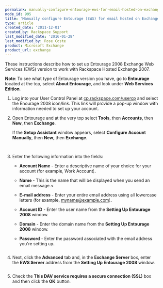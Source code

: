 ```yaml
---
permalink: manually-configure-entourage-ews-for-email-hosted-on-exchange-2007/
node_id: 995
title: 'Manually configure Entourage (EWS) for email hosted on Exchange 2007'
type: article
created_date: '2011-12-01'
created_by: Rackspace Support
last_modified_date: '2016-01-28'
last_modified_by: Rose Coste
product: Microsoft Exchange
product_url: exchange
---
```


These instructions describe how to set up Entourage 2008
Exchange Web Services (EWS) version to work with Rackspace Hosted Exchange 2007.

**Note**: To see what type
of Entourage version you have, go to **Entourage** located at the top, select
**About Entourage**, and look under **Web Services
Edition**.


1. Log into your
   User Control Panel
   at [cp.rackspace.com/usercp](http://cp.rackspace.com/usercp)
   and select the Enourage 2008 icon/link. This link will provide a pop-up
   window with information needed to set up
   your account.

2. Open Entourage and at the very top
   select **Tools**, then **Accounts**, then **New**, then
   **Exchange**.

   If the **Setup Assistant** window appears, select **Configure
   Account Manually**, then **New**,
   then **Exchange**.

   <img src="{% asset_path exchange/manually-configure-entourage-ews-for-email-hosted-on-exchange-2007/(E%26A)Entourage2008EWSExchange.png %}" alt="" />
   <img src="{% asset_path exchange/manually-configure-entourage-ews-for-email-hosted-on-exchange-2007/(E%26A)Entourage2008EWSExchange2.png %}" alt="" />

3. Enter the following information into the fields:

   - **Account Name** - Enter a descriptive name of your
     choice for your account (for example, Work Account).

   - **Name** - This is the name that will be displayed
     when you send an email message.<

   - **E-mail address** - Enter your entire email
     address using all lowercase letters (for example,
     myname@example.com).

   - **Account ID** - Enter the user name from the
     **Setting Up Entourage 2008** window.

   - **Domain** - Enter the domain name from the **Setting
     Up Entourage 2008** window.

   - **Password** - Enter the password associated with
    the email address you're setting up.

   <img src="{% asset_path exchange/manually-configure-entourage-ews-for-email-hosted-on-exchange-2007/(E%26A)Entourage2008EWSExchange4.png %}" alt="" />

4. Next, click the **Advanced** tab and, in the
   **Exchange Server** box, enter the **EWS Server** address from
   the **Setting Up Entourage 2008** window.

   <img src="{% asset_path exchange/manually-configure-entourage-ews-for-email-hosted-on-exchange-2007/(E%26A)Entourage2008EWSExchange5.png %}" alt="" />

5. Check the **This DAV service requires a secure
   connection (SSL)** box and then click the **OK** button.
